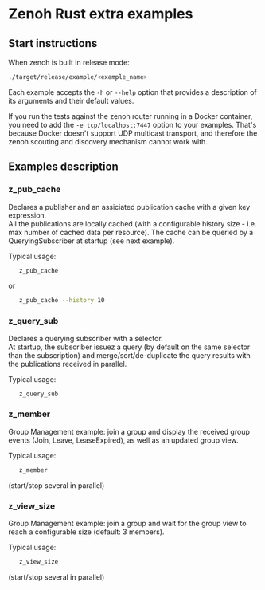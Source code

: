 # Zenoh Rust extra examples

## Start instructions

   When zenoh is built in release mode:
   ```bash
   ./target/release/example/<example_name>
   ```

   Each example accepts the `-h` or `--help` option that provides a description of its arguments and their default values.

   If you run the tests against the zenoh router running in a Docker container, you need to add the
   `-e tcp/localhost:7447` option to your examples. That's because Docker doesn't support UDP multicast
   transport, and therefore the zenoh scouting and discovery mechanism cannot work with.

## Examples description

### z_pub_cache

   Declares a publisher and an assiciated publication cache with a given key expression.  
   All the publications are locally cached (with a configurable history size - i.e. max number of cached data per resource). The cache can be queried by a QueryingSubscriber at startup (see next example).

   Typical usage:
   ```bash
      z_pub_cache
   ```
   or
   ```bash
      z_pub_cache --history 10
   ```

### z_query_sub

   Declares a querying subscriber with a selector.  
   At startup, the subscriber issuez a query (by default on the same selector than the subscription) and merge/sort/de-duplicate the query results with the publications received in parallel.

   Typical usage:
   ```bash
      z_query_sub
   ```


### z_member

   Group Management example: join a group and display the received group events (Join, Leave, LeaseExpired), as well as an updated group view.

   Typical usage:
   ```bash
      z_member
   ```
   (start/stop several in parallel)

### z_view_size

   Group Management example: join a group and wait for the group view to reach a configurable size (default: 3 members).

   Typical usage:
   ```bash
      z_view_size
   ```
   (start/stop several in parallel)

